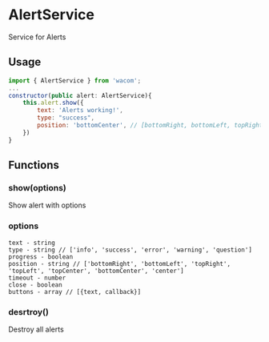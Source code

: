# AlertService

Service for Alerts

## Usage
```javascript
import { AlertService } from 'wacom';
...
constructor(public alert: AlertService){
	this.alert.show({
		text: 'Alerts working!',
		type: "success",
		position: 'bottomCenter', // [bottomRight, bottomLeft, topRight, topLeft, topCenter, bottomCenter or center]
	})
}
```
## Functions

### show(options)

Show alert with options

### options
```
text - string
type - string // ['info', 'success', 'error', 'warning', 'question']
progress - boolean
position - string // ['bottomRight', 'bottomLeft', 'topRight', 'topLeft', 'topCenter', 'bottomCenter', 'center']
timeout - number
close - boolean
buttons - array // [{text, callback}]
```
### desrtroy()

Destroy all alerts